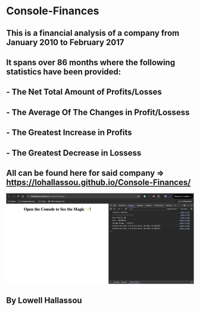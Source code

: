 # Console-Finances

## This is a financial analysis of a company from January 2010 to February 2017

## It spans over 86 months where the following statistics have been provided:


## - The Net Total Amount of Profits/Losses
## - The Average Of The Changes in Profit/Lossess
## - The Greatest Increase in Profits
## - The Greatest Decrease in Lossess

## All can be found here for said company => https://lohallassou.github.io/Console-Finances/

<p><img src="./images/Screenshot.png" alt='Console Finances Screenshot'></p>

## By Lowell Hallassou
